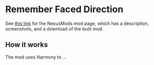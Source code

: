 # Remember Faced Direction

See [this link](http://www.nexusmods.com/stardewvalley/mods/0000) for the NexusMods mod page, which has a description, screenshots, and a download of the built mod.

## How it works

The mod uses Harmony to ...